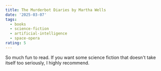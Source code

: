```yaml
---
title: The Murderbot Diaries by Martha Wells
date: '2025-03-07'
tags:
  - books
  - science-fiction
  - artificial-intelligence
  - space-opera
rating: 5
---
```


So much fun to read. If you want some science fiction that doesn't take itself too seriously, I highly recommend.
